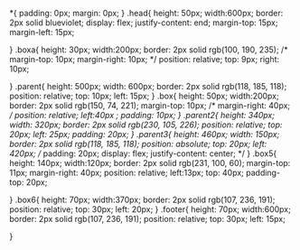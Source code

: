 *{
    padding: 0px;
    margin: 0px;
}
.head{
    height: 50px;
    width:600px;
    border: 2px solid blueviolet;
    display: flex;
    justify-content: end;
    margin-top: 15px;
    margin-left: 15px;
    
    
}
.boxa{
    height: 30px;
    width:200px;
    border: 2px solid rgb(100, 190, 235);
    /* margin-top: 10px;
    margin-right: 10px; */
    position: relative;
    top: 9px;
    right: 10px;
   
}
.parent{
    height: 500px;
    width: 600px;
    border: 2px solid rgb(118, 185, 118);
    position: relative;
    top: 10px;
    left: 15px;
}
.box{
    height: 50px;
    width:200px;
    border: 2px solid rgb(150, 74, 221);
    margin-top: 10px;
    /* margin-right: 40px; */
    position: relative;
    left:40px ;
    padding: 10px;
}
.parent2{
    height: 340px;
    width: 320px;
    border: 2px solid rgb(230, 105, 226);
    position: relative;
    top: 20px;
    left: 25px;
    padding: 20px;
}
.parent3{
    height: 460px;
    width: 150px;
    border: 2px solid rgb(118, 185, 118);
    position: absolute;
    top: 20px;
    left: 420px;
    /* padding: 20px;
    display: flex;
    justify-content: center; */
}
.box5{
        height: 140px;
        width:120px;
        border: 2px solid rgb(231, 100, 60);
        margin-top: 11px;
        margin-right: 40px;
        position: relative;
        left:13px;
        top: 40px;
        padding-top: 20px;

      
}
.box6{
    height: 70px;
    width:370px;
    border: 2px solid rgb(107, 236, 191);
    position: relative;
    top: 30px;
    left: 20px;
}
.footer{
    height: 70px;
    width:600px;
    border: 2px solid rgb(107, 236, 191);
    position: relative;
    top: 30px;
    left: 15px;

}
